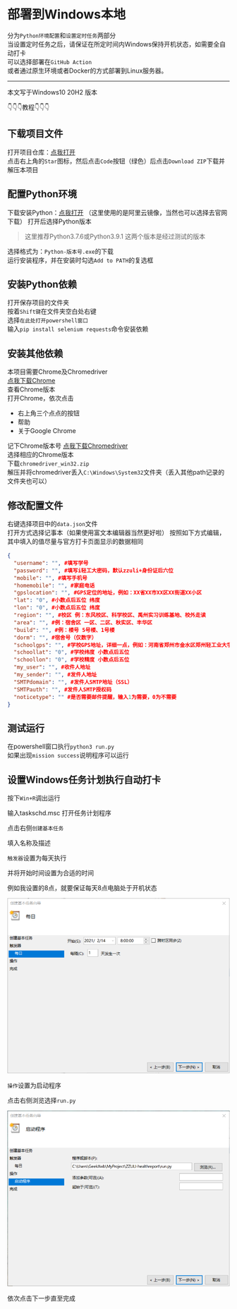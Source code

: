 # 部署到Windows本地
分为`Python环境配置`和`设置定时任务`两部分  
当设置定时任务之后，请保证在所定时间内Windows保持开机状态，如需要全自动打卡  
可以选择部署在`GitHub Action`  
或者通过原生环境或者Docker的方式部署到Linux服务器。

<hr />
本文写于Windows10 20H2 版本

👇👇👇教程👇👇👇

## 下载项目文件
打开项目仓库：[点我打开](https://github.com/billionray/ZZULI-healthreport)  
点击右上角的`Star`图标，然后点击`Code`按钮（绿色）后点击`Download ZIP`下载并解压本项目
## 配置Python环境
下载安装Python：[点我打开](https://npm.taobao.org/mirrors/python/) （这里使用的是阿里云镜像，当然也可以选择去官网下载） 
打开后选择Python版本  
>这里推荐Python3.7.6或Python3.9.1 这两个版本是经过测试的版本  

选择格式为：`Python-版本号.exe`的下载  
运行安装程序，并在安装时勾选`Add to PATH`的复选框
## 安装Python依赖
打开保存项目的文件夹  
按着`Shift键`在文件夹空白处右键  
选择`在此处打开powershell窗口`  
输入`pip install selenium requests`命令安装依赖

## 安装其他依赖
本项目需要Chrome及Chromedriver  
[点我下载Chrome](https://google.cn/chrome)  
查看Chrome版本  
打开Chrome，依次点击  
- 右上角三个点点的按钮  
- 帮助  
- 关于Google Chrome

记下Chrome版本号
[点我下载Chromedriver](https://npm.taobao.org/mirrors/chromedriver)  
选择相应的Chrome版本  
下载`chromedriver_win32.zip`  
解压并将chromedriver丢入`C:\Windows\System32`文件夹（丢入其他path记录的文件夹也可以）
## 修改配置文件
右键选择项目中的`data.json`文件  
打开方式选择记事本（如果使用富文本编辑器当然更好啦）
按照如下方式编辑，其中填入的值尽量与官方打卡页面显示的数据相同
```json
{
  "username": "", #填写学号
  "password": "", #填写i轻工大密码，默认zzuli+身份证后六位
  "mobile": "", #填写手机号
  "homemobile": "", #家庭电话
  "gpslocation": "", #GPS定位的地址，例如：XX省XX市XX区XX街道XX小区
  "lat": "0", #小数点后五位 纬度 
  "lon": "0", #小数点后五位 纬度 
  "region": "", #校区 例：东风校区、科学校区、禹州实习训练基地、校外走读
  "area": "", #例：宿舍区 一区、二区、秋实区、丰华区
  "build": "", #例：楼号 5号楼、1号楼
  "dorm": "", #宿舍号（仅数字）
  "schoolgps": "", #学校GPS地址，详细一点，例如：河南省郑州市金水区郑州轻工业大学第二学生园区
  "schoollat": "0", #学校纬度 小数点后五位
  "schoollon": "0", #学校精度 小数点后五位
  "my_user": "", #收件人地址 
  "my_sender": "", #发件人地址
  "SMTPdomain": "", #发件人SMTP地址（SSL）
  "SMTPauth": "", #发件人SMTP授权码
  "noticetype": "" #是否需要邮件提醒，输入1为需要，0为不需要
}
```

## 测试运行
在powershell窗口执行`python3 run.py`  
如果出现`mission success`说明程序可以运行

## 设置Windows任务计划执行自动打卡

按下`Win+R`调出运行

输入taskschd.msc 打开任务计划程序

点击右侧`创建基本任务`

填入名称及描述

`触发器`设置为每天执行

并将开始时间设置为合适的时间

例如我设置的8点，就要保证每天8点电脑处于开机状态

![image-20210214075813711](images/local/2.png)

`操作`设置为启动程序

点击右侧浏览选择`run.py`

![img](images/local/1.png)

依次点击下一步直至完成

